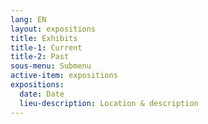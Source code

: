 ```yaml
---
lang: EN
layout: expositions
title: Exhibits
title-1: Current
title-2: Past
sous-menu: Submenu
active-item: expositions
expositions:
  date: Date
  lieu-description: Location & description
---
```

